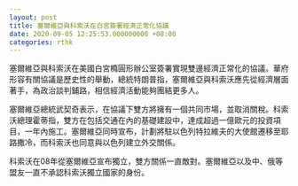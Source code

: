 ```yaml
---
layout: post
title: 塞爾維亞與科索沃在白宮簽署經濟正常化協議
date: 2020-09-05 12:25:53.000000000 +08:00
categories: rthk
---
```


塞爾維亞與科索沃在美國白宮橢圓形辦公室簽署實現雙邊經濟正常化的協議。華府形容有關協議是歷史性的舉動，總統特朗普指，塞爾維亞與科索沃應先從經濟層面著手，為政治談判鋪路，相信經濟活動能夠團結更多人。

塞爾維亞總統武契奇表示，在協議下雙方將擁有一個共同市場，並取消關稅。科索沃總理霍蒂指，雙方在包括交通在內的基礎建設中，達成超過一億歐元的投資項目，一年內施工。塞爾維亞同時宣布，計劃將駐以色列特拉維夫的大使館遷移至耶路撒冷，而科索沃也同意與以色列建立外交關係。

科索沃在08年從塞爾維亞宣布獨立，雙方關係一直敵對。塞爾維亞以及中、俄等盟友一直不承認科索沃獨立國家的身份。
